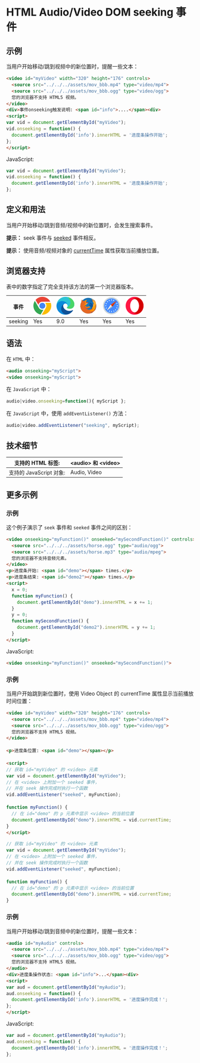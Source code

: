 HTML Audio/Video DOM seeking 事件
===

## 示例

当用户开始移动/跳到视频中的新位置时，提醒一些文本：

```html idoc:preview:iframe
<video id="myVideo" width="320" height="176" controls>
  <source src="../../../assets/mov_bbb.mp4" type="video/mp4">
  <source src="../../../assets/mov_bbb.ogg" type="video/ogg">
  您的浏览器不支持 HTML5 视频。
</video>
<div>事件onseeking触发说明: <span id="info">....</span><div>
<script>
var vid = document.getElementById("myVideo");
vid.onseeking = function() {
  document.getElementById('info').innerHTML = '进度条操作开始';
};
</script>
```

JavaScript:

```js
var vid = document.getElementById("myVideo");
vid.onseeking = function() {
  document.getElementById('info').innerHTML = '进度条操作开始';
};
```

## 定义和用法

当用户开始移动/跳到音频/视频中的新位置时，会发生搜索事件。

**提示：** seek 事件与 [seeked](./seeked.md) 事件相反。

**提示：** 使用音频/视频对象的 [currentTime](../property/currenttime.md) 属性获取当前播放位置。

## 浏览器支持

表中的数字指定了完全支持该方法的第一个浏览器版本。

| 事件 | ![chrome][1] | ![edge][2] | ![firefox][3] | ![safari][4] | ![opera][5] |
| ----- | --- | --- | --- | --- | --- |
| seeking | Yes | 9.0 | Yes | Yes | Yes |

## 语法

在 `HTML` 中：

```html
<audio onseeking="myScript">
<video onseeking="myScript">
```

在 `JavaScript` 中：

```js
audio|video.onseeking=function(){ myScript };
```

在 `JavaScript` 中，使用 `addEventListener()` 方法：

```js
audio|video.addEventListener("seeking", myScript);
```

## 技术细节

| 支持的 HTML 标签: | \<audio> 和 \<video> |
| -------- | -------- |
| 支持的 JavaScript 对象: | Audio, Video |
<!--rehype:style=width: 100%; display: inline-table;-->

## 更多示例

### 示例

这个例子演示了 `seek` 事件和 `seeked` 事件之间的区别：

```html idoc:preview:iframe
<video onseeking="myFunction()" onseeked="mySecondFunction()" controls>
  <source src="../../../assets/horse.ogg" type="audio/ogg">
  <source src="../../../assets/horse.mp3" type="audio/mpeg">
  您的浏览器不支持音频元素。
</video>
<p>进度条开始: <span id="demo"></span> times.</p>
<p>进度条结束: <span id="demo2"></span> times.</p>
<script>
  x = 0;
  function myFunction() {
    document.getElementById("demo").innerHTML = x += 1;
  }
  y = 0;
  function mySecondFunction() {
    document.getElementById("demo2").innerHTML = y += 1;
  }
</script>
```

JavaScript:

```html
<video onseeking="myFunction()" onseeked="mySecondFunction()">
```

### 示例

当用户开始跳到新位置时，使用 Video Object 的 currentTime 属性显示当前播放时间位置：

```html idoc:preview:iframe
<video id="myVideo" width="320" height="176" controls>
  <source src="../../../assets/mov_bbb.mp4" type="video/mp4">
  <source src="../../../assets/mov_bbb.ogg" type="video/ogg">
  您的浏览器不支持 HTML5 视频。
</video>

<p>进度条位置: <span id="demo"></span></p>

<script>
// 获取 id="myVideo" 的 <video> 元素
var vid = document.getElementById("myVideo");
// 在 <video> 上附加一个 seeked 事件，
// 并在 seek 操作完成时执行一个函数
vid.addEventListener("seeked", myFunction);

function myFunction() {
  // 在 id="demo" 的 p 元素中显示 <video> 的当前位置
  document.getElementById("demo").innerHTML = vid.currentTime;
}
</script>
```

```js
// 获取 id="myVideo" 的 <video> 元素
var vid = document.getElementById("myVideo");
// 在 <video> 上附加一个 seeked 事件，
// 并在 seek 操作完成时执行一个函数
vid.addEventListener("seeked", myFunction);

function myFunction() {
  // 在 id="demo" 的 p 元素中显示 <video> 的当前位置
  document.getElementById("demo").innerHTML = vid.currentTime;
}
```


### 示例

当用户开始移动/跳到音频中的新位置时，提醒一些文本：

```html idoc:preview:iframe
<audio id="myAudio" controls>
  <source src="../../../assets/mov_bbb.mp4" type="video/mp4">
  <source src="../../../assets/mov_bbb.ogg" type="video/ogg">
  您的浏览器不支持 HTML5 视频。
</audio>
<div>进度条操作状态: <span id="info">...</span><div>
<script>
var aud = document.getElementById("myAudio");
aud.onseeking = function() {
  document.getElementById('info').innerHTML = '进度操作完成！';
};
</script>
```

JavaScript:

```js
var aud = document.getElementById("myAudio");
aud.onseeking = function() {
  document.getElementById('info').innerHTML = '进度操作完成！';
};
```

[1]: ../../../assets/chrome.svg
[2]: ../../../assets/edge.svg
[3]: ../../../assets/firefox.svg
[4]: ../../../assets/safari.svg
[5]: ../../../assets/opera.svg
